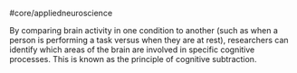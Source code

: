 #core/appliedneuroscience

By comparing brain activity in one condition to another (such as when a person is performing a task versus when they are at rest), researchers can identify which areas of the brain are involved in specific cognitive processes. This is known as the principle of cognitive subtraction.
